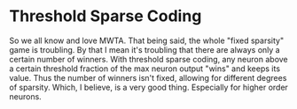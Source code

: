 # Threshold Sparse Coding

So we all know and love MWTA.  That being said, the whole "fixed sparsity" game is troubling.  By that I mean it's troubling that there are always only a certain number of winners.  With threshold sparse coding, any neuron above a certain threshold fraction of the max neuron output "wins" and keeps its value.  Thus the number of winners isn't fixed, allowing for different degrees of sparsity.  Which, I believe, is a very good thing.  Especially for higher order neurons.